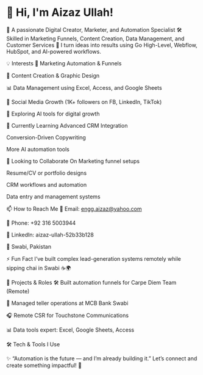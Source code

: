 # 👋 Hi, I'm Aizaz Ullah!
🎯 A passionate Digital Creator, Marketer, and Automation Specialist
🛠 Skilled in Marketing Funnels, Content Creation, Data Management, and Customer Services
🚀 I turn ideas into results using Go High-Level, Webflow, HubSpot, and AI-powered workflows.

💡 Interests
🤖 Marketing Automation & Funnels

🎨 Content Creation & Graphic Design

📊 Data Management using Excel, Access, and Google Sheets

📢 Social Media Growth (1K+ followers on FB, LinkedIn, TikTok)

🧠 Exploring AI tools for digital growth

🌱 Currently Learning
Advanced CRM Integration

Conversion-Driven Copywriting

More AI automation tools

🤝 Looking to Collaborate On
Marketing funnel setups

Resume/CV or portfolio designs

CRM workflows and automation

Data entry and management systems

📫 How to Reach Me
📧 Email: engg.aizaz@yahoo.com

📱 Phone: +92 316 5003944

🔗 LinkedIn: aizaz-ullah-52b33b128

📍 Swabi, Pakistan

⚡ Fun Fact
I’ve built complex lead-generation systems remotely while sipping chai in Swabi ☕🌍

📁 Projects & Roles
🛠 Built automation funnels for Carpe Diem Team (Remote)

🏦 Managed teller operations at MCB Bank Swabi

🎧 Remote CSR for Touchstone Communications

📊 Data tools expert: Excel, Google Sheets, Access

🛠 Tech & Tools I Use

✨ “Automation is the future — and I’m already building it.”
Let’s connect and create something impactful! 🚀
